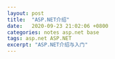 ```yaml
---
layout: post
title:  "ASP.NET介绍"
date:   2020-09-23 21:02:06 +0800
categories: notes asp.net base
tags: asp.net ASP.NET
excerpt: "ASP.NET介绍与入门"
---
```


